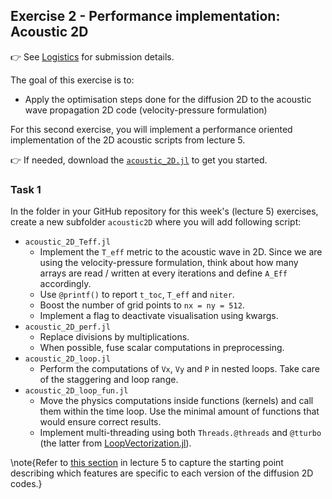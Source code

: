<!--This file was generated, do not modify it.-->
## Exercise 2 - **Performance implementation: Acoustic 2D**

👉 See [Logistics](/logistics/#submission) for submission details.

The goal of this exercise is to:
- Apply the optimisation steps done for the diffusion 2D to the acoustic wave propagation 2D code (velocity-pressure formulation)

For this second exercise, you will implement a performance oriented implementation of the 2D acoustic scripts from lecture 5.

👉 If needed, download the [`acoustic_2D.jl`](https://github.com/eth-vaw-glaciology/course-101-0250-00/blob/main/scripts/) to get you started.

### Task 1

In the folder in your GitHub repository for this week's (lecture 5) exercises, create a new subfolder `acoustic2D` where you will add following script:
- `acoustic_2D_Teff.jl`
  - Implement the `T_eff` metric to the acoustic wave in 2D. Since we are using the velocity-pressure formulation, think about how many arrays are read / written at every iterations and define `A_Eff` accordingly.
  - Use `@printf()` to report `t_toc`, `T_eff` and `niter`.
  - Boost the number of grid points to `nx = ny = 512`.
  - Implement a flag to deactivate visualisation using kwargs.
- `acoustic_2D_perf.jl`
  - Replace divisions by multiplications.
  - When possible, fuse scalar computations in preprocessing.
- `acoustic_2D_loop.jl`
  - Perform the computations of `Vx`, `Vy` and `P` in nested loops. Take care of the staggering and loop range.
- `acoustic_2D_loop_fun.jl`
  - Move the physics computations inside functions (kernels) and call them within the time loop. Use the minimal amount of functions that would ensure correct results.
  - Implement multi-threading using both `Threads.@threads` and `@tturbo` (the latter from [LoopVectorization.jl](https://github.com/JuliaSIMD/LoopVectorization.jl)).

\note{Refer to [this section](#timer_and_performance) in lecture 5 to capture the starting point describing which features are specific to each version of the diffusion 2D codes.}

